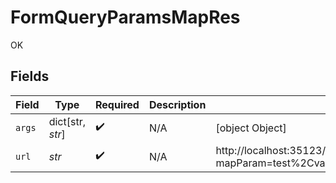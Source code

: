 # FormQueryParamsMapRes

OK


## Fields

| Field                                                                                                      | Type                                                                                                       | Required                                                                                                   | Description                                                                                                | Example                                                                                                    |
| ---------------------------------------------------------------------------------------------------------- | ---------------------------------------------------------------------------------------------------------- | ---------------------------------------------------------------------------------------------------------- | ---------------------------------------------------------------------------------------------------------- | ---------------------------------------------------------------------------------------------------------- |
| `args`                                                                                                     | dict[str, *str*]                                                                                           | :heavy_check_mark:                                                                                         | N/A                                                                                                        | [object Object]                                                                                            |
| `url`                                                                                                      | *str*                                                                                                      | :heavy_check_mark:                                                                                         | N/A                                                                                                        | http://localhost:35123/anything/queryParams/form/map?mapParam=test%2Cvalue%2Ctest2%2Cvalue2&test=1&test2=2 |